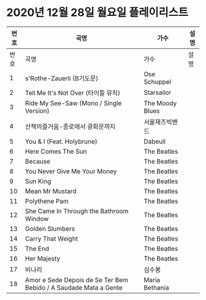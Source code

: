 # 2020년 12월 28일 월요일 플레이리스트

| 번호 | 곡명 | 가수 | 설명 |
|------|------|------|------|
| 번호 | 곡명 | 가수 | 설명 |
| 1 | s'Rothe-Zauerli (B기도문) | Ose Schuppel |  |
| 2 | Tell Me It's Not Over (타이틀 뮤직) | Starsailor |  |
| 3 | Ride My See-Saw (Mono / Single Version) | The Moody Blues |  |
| 4 | 산책의즐거움-종로에서 광화문까지 | 서울재즈빅밴드 |  |
| 5 | You & I (Feat. Holybrune) | Dabeull |  |
| 6 | Here Comes The Sun | The Beatles |  |
| 7 | Because | The Beatles |  |
| 8 | You Never Give Me Your Money | The Beatles |  |
| 9 | Sun King | The Beatles |  |
| 10 | Mean Mr Mustard | The Beatles |  |
| 11 | Polythene Pam | The Beatles |  |
| 12 | She Came In Through the Bathroom Window | The Beatles |  |
| 13 | Golden Slumbers | The Beatles |  |
| 14 | Carry That Weight | The Beatles |  |
| 15 | The End | The Beatles |  |
| 16 | Her Majesty | The Beatles |  |
| 17 | 비나리 | 심수봉 |  |
| 18 | Amor e Sede Depois de Se Ter Bem Bebido / A Saudade Mata a Gente | Maria Bethania |  |
